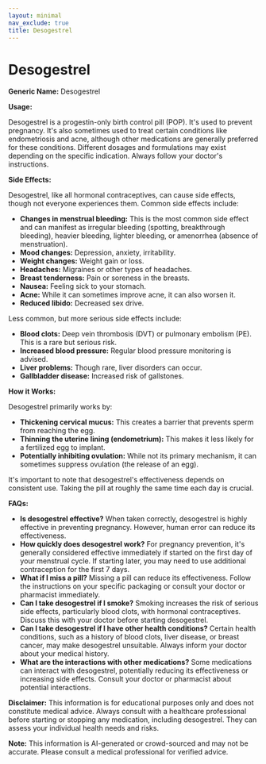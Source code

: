 ```yaml
---
layout: minimal
nav_exclude: true
title: Desogestrel
---
```


# Desogestrel

**Generic Name:** Desogestrel

**Usage:**

Desogestrel is a progestin-only birth control pill (POP). It's used to prevent pregnancy.  It's also sometimes used to treat certain conditions like  endometriosis and acne, although other medications are generally preferred for these conditions.  Different dosages and formulations may exist depending on the specific indication.  Always follow your doctor's instructions.

**Side Effects:**

Desogestrel, like all hormonal contraceptives, can cause side effects, though not everyone experiences them. Common side effects include:

* **Changes in menstrual bleeding:**  This is the most common side effect and can manifest as irregular bleeding (spotting, breakthrough bleeding), heavier bleeding, lighter bleeding, or amenorrhea (absence of menstruation).
* **Mood changes:** Depression, anxiety, irritability.
* **Weight changes:** Weight gain or loss.
* **Headaches:** Migraines or other types of headaches.
* **Breast tenderness:** Pain or soreness in the breasts.
* **Nausea:** Feeling sick to your stomach.
* **Acne:**  While it can sometimes improve acne, it can also worsen it.
* **Reduced libido:** Decreased sex drive.


Less common, but more serious side effects include:

* **Blood clots:** Deep vein thrombosis (DVT) or pulmonary embolism (PE).  This is a rare but serious risk.
* **Increased blood pressure:**  Regular blood pressure monitoring is advised.
* **Liver problems:** Though rare, liver disorders can occur.
* **Gallbladder disease:** Increased risk of gallstones.


**How it Works:**

Desogestrel primarily works by:

* **Thickening cervical mucus:** This creates a barrier that prevents sperm from reaching the egg.
* **Thinning the uterine lining (endometrium):** This makes it less likely for a fertilized egg to implant.
* **Potentially inhibiting ovulation:** While not its primary mechanism, it can sometimes suppress ovulation (the release of an egg).


It's important to note that desogestrel's effectiveness depends on consistent use.  Taking the pill at roughly the same time each day is crucial.

**FAQs:**

* **Is desogestrel effective?**  When taken correctly, desogestrel is highly effective in preventing pregnancy.  However, human error can reduce its effectiveness.
* **How quickly does desogestrel work?**  For pregnancy prevention, it's generally considered effective immediately if started on the first day of your menstrual cycle.  If starting later, you may need to use additional contraception for the first 7 days.
* **What if I miss a pill?**  Missing a pill can reduce its effectiveness.  Follow the instructions on your specific packaging or consult your doctor or pharmacist immediately.
* **Can I take desogestrel if I smoke?**  Smoking increases the risk of serious side effects, particularly blood clots, with hormonal contraceptives.  Discuss this with your doctor before starting desogestrel.
* **Can I take desogestrel if I have other health conditions?**  Certain health conditions, such as a history of blood clots, liver disease, or breast cancer, may make desogestrel unsuitable.  Always inform your doctor about your medical history.
* **What are the interactions with other medications?**  Some medications can interact with desogestrel, potentially reducing its effectiveness or increasing side effects. Consult your doctor or pharmacist about potential interactions.


**Disclaimer:** This information is for educational purposes only and does not constitute medical advice.  Always consult with a healthcare professional before starting or stopping any medication, including desogestrel.  They can assess your individual health needs and risks.


**Note:** This information is AI-generated or crowd-sourced and may not be accurate. Please consult a medical professional for verified advice.